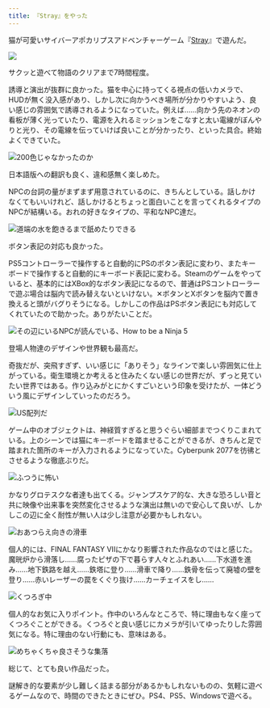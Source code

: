 ```yaml
---
title: 『Stray』をやった
---
```

猫が可愛いサイバーアポカリプスアドベンチャーゲーム『[Stray](https://store.steampowered.com/app/1332010/Stray/?l=japanese)』で遊んだ。

![](https://lh5.googleusercontent.com/DMsaCD9nxip4lMsUVlqXB1EpA-AGYp4R534GR_slSoljUjolTjw24ITjdYhmRHch8y8RcOGNs1kafHxGxumS1tA1qKsVv3IMZahczFNIRM5veE8b72k0u7L68GSCZs7aS4VN42XoMr-Wqi6QyDsGDcs)

サクッと遊べて物語のクリアまで7時間程度。

誘導と演出が抜群に良かった。猫を中心に持ってくる視点の低いカメラで、HUDが無く没入感があり、しかし次に向かうべき場所が分かりやすいよう、良い感じの雰囲気で誘導されるようになっていた。例えば……向かう先のネオンの看板が薄く光っていたり、電源を入れるミッションをこなすと太い電線がぼんやりと光り、その電線を伝っていけば良いことが分かったり、といった具合。終始よくできていた。

![](https://lh6.googleusercontent.com/cCnZXO6abE9xh1EN1AyLULHDcuZqwNzJ8jkWBN-zi5U3FiJqKx4FkQYdSl-Q1J7gsJBcGaTBduhIkrsu1K_DxM3UWJ8SFESkhuBxO2LW9UKvCV6ICDtR6AFOcx7k8-EMn0tx7l5AJYsaTzv8hXX06Uk "200色じゃなかったのか")

日本語版への翻訳も良く、違和感無く楽しめた。

NPCの台詞の量がまずまず用意されているのに、きちんとしている。話しかけなくてもいいけれど、話しかけるとちょっと面白いことを言ってくれるタイプのNPCが結構いる。おれの好きなタイプの、平和なNPC達だ。

![](https://lh5.googleusercontent.com/86ElDc41GtNV8C92AtmPjzoNZ5nAgkB5FYpwB891lBdhsVrZnFlt_v1_24KLM6aZ3h6M27u6onyEduRmy_PUaOPKOePB-7d6zI0G61pABsbv0e7TDoJwoTmr35qeXvRXWMNOtPQpqpy4NMizQQIhZu4 "道端の水を飽きるまで舐めたりできる")

ボタン表記の対応も良かった。

PS5コントローラーで操作すると自動的にPSのボタン表記に変わり、またキーボードで操作すると自動的にキーボード表記に変わる。Steamのゲームをやっていると、基本的にはXBox的なボタン表記になるので、普通はPSコントローラーで遊ぶ場合は脳内で読み替えないといけない。✕ボタンとXボタンを脳内で置き換えると頭がバグりそうになる。しかしこの作品はPSボタン表記にも対応してくれていたので助かった。ありがたいことだ。

![](https://lh3.googleusercontent.com/M0WxoO3QvbzlyRhUJ1M06zGMXNrmPbHhrVH8TObgNUHe9n-SMO6kDVBBviX8GcKu8fA9hzaHU9NNC0Ip-zFAKVQUsrFO7qKKcOKMmPv6_4x8TbndAyG23s4PqlNUeexybEsNERnAqzs-jK5GejxsSCQ "その辺にいるNPCが読んでいる、How to be a Ninja 5")

登場人物達のデザインや世界観も最高だ。

奇抜だが、突飛すぎず、いい感じに「ありそう」なラインで楽しい雰囲気に仕上がっている。衛生環境とか考えると住みたくない感じの世界だが、ずっと見ていたい世界ではある。作り込みがとにかくすごいという印象を受けたが、一体どういう風にデザインしていったのだろう。

![](https://lh3.googleusercontent.com/GXvGzcFPXD-bbe7Wgph_5O7ZNED7qPix4_swc2n2rJL6ddoGme2ZyDzpnvMiOAn8Wy32Rswl5cBn4CHcUTfT9qNb-jxJ0Qx4U6VD2t-_uiRYhNxTderks7ku5vOcAGJTqlb-jxuapgBLcwkqMoCvkHs "US配列だ")

ゲーム中のオブジェクトは、神経質すぎると思うぐらい細部までつくりこまれている。上のシーンでは猫にキーボードを踏ませることができるが、きちんと足で踏まれた箇所のキーが入力されるようになっていた。Cyberpunk 2077を彷彿とさせるような徹底ぶりだ。

![](https://lh6.googleusercontent.com/1uyQl7rLYqZXKB18bAeCbDFAVRsqk14DO4eiMoeQOZT78wF5YIlyCUx7B8sP4yi9JXbt71Vrrz9_-ovmnP-zAJ0sN0Utt-3xt0FVNkTHFkkln1EVaMK9CIrWZ4YzMAKqtrpbUv3usQnJbS_u1yvs3pc "ふつうに怖い")

かなりグロテスクな者達も出てくる。ジャンプスケア的な、大きな恐ろしい音と共に映像や出来事を突然変化させるような演出は無いので安心して良いが、しかしこの辺に全く耐性が無い人は少し注意が必要かもしれない。

![](https://lh5.googleusercontent.com/PHO-d-AQnA2AMcQVAa3FbfhXTz-4vZyCBdvPYMTt1Q3Wj1DgSrOftoI0uRlDT1wV-nEQ7RpoQbxlrfnWSc9P1iVfjjnGnQ4nql2oijRTKGWOfm9n0vKfRBjDJxEgNruBvLyGcjvIzFCrBgFwMbrDQfo "おあつらえ向きの滑車")

個人的には、FINAL FANTASY VIIにかなり影響された作品なのではと感じた。魔晄炉から滑落し……腐ったピザの下で暮らす人々とふれあい……下水道を進み……地下鉄路を越え……鉄塔に登り……滑車で降り……鉄骨を伝って廃墟の壁を登り……赤いレーザーの罠をくぐり抜け……カーチェイスをし……

![](https://lh6.googleusercontent.com/k-FbtZb0lYfnLAi9VSstaNHENlFGYhPXGvbZ74ZXkjRLSrRNnpJ6V2YXju5l_8PHYgS4cd6ZTwX5eHKIedn8HgJV2WhNhWljPWKqPxaT88Nl0iSqjVp-I0R4Qv829agV83lfSXZwFBrFsVuKeTPjn0o "くつろぎ中")

個人的なお気に入りポイント。作中のいろんなところで、特に理由もなく座ってくつろぐことができる。くつろぐと良い感じにカメラが引いてゆったりした雰囲気になる。特に理由のない行動にも、意味はある。

![](https://lh6.googleusercontent.com/nI0o-2TNf2knwMsBHIxrsPYSxtzGKrQffKyJd8weE_NLnbra66WBSD_s366_Hy1ndiDMnizv20Fc2rFJHVJKSZYZ00Nv7OaRrzpRlY-jHFne7TQW_pWHdTc1ffbmN_-RCznJKVuEQPrVbkey3xI-6k8 "めちゃくちゃ良さそうな集落")

総じて、とても良い作品だった。

謎解き的な要素が少し難しく詰まる部分があるかもしれないものの、気軽に遊べるゲームなので、時間のできたときにぜひ。PS4、PS5、Windowsで遊べる。
